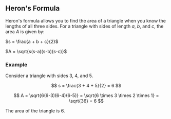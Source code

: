 ## Heron's Formula

Heron's formula allows you to find the area of a triangle when you know the lengths of all three sides.
For a triangle with sides of length $a$, $b$, and $c$, the area $A$ is given by:

$s = \frac{a + b + c}{2}$

$A = \sqrt{s(s-a)(s-b)(s-c)}$

### Example

Consider a triangle with sides 3, 4, and 5.

$$
s = \frac{3 + 4 + 5}{2} = 6
$$

$$
A = \sqrt{6(6-3)(6-4)(6-5)} = \sqrt{6 \times 3 \times 2 \times 1} = \sqrt{36} = 6
$$

The area of the triangle is 6.
